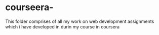 # courseera-
 This folder comprises of all my work on web development assignments which i have developed in durin my course in coursera
